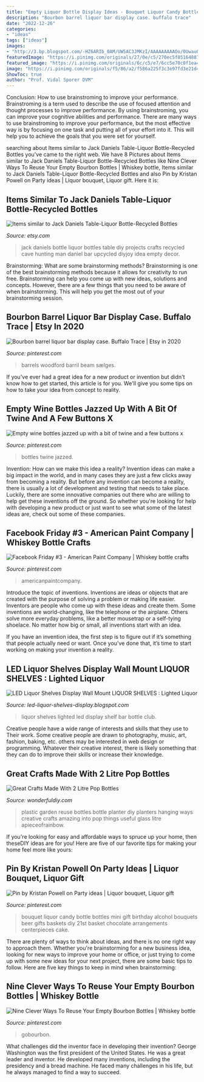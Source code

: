 ```yaml
---
title: "Empty Liquor Bottle Display Ideas - Bouquet Liquor Candy Bottle Bottles Mini Gift Birthday Alcohol Bouquets Beer Gifts Baskets Diy 21st Basket Chocolate Arrangements Centerpieces Cake"
description: "Bourbon barrel liquor bar display case. buffalo trace"
date: "2022-12-26"
categories:
- "ideas"
tags: ["ideas"]
images:
- "http://3.bp.blogspot.com/-HZ6ARIb_0AM/UW5AC3JMKzI/AAAAAAAAAOo/0UwauOywBgc/s1600/lighted-liquor-shelves-7.JPG"
featuredImage: "https://i.pinimg.com/originals/27/0e/c5/270ec5f851648876e5dd13aa0f7ea654.jpg"
featured_image: "https://i.pinimg.com/originals/6c/c5/e7/6cc5e70c0f1ea437cc0b4f44ab39f771.png"
image: "https://i.pinimg.com/originals/f5/86/a2/f586a225f3c3e97fd3e21d47f7d9c3f5.jpg"
ShowToc: true
author: "Prof. Vidal Sporer DVM"
---
```



Conclusion: How to use brainstroming to improve your performance.
Brainstroming is a term used to describe the use of focused attention and thought processes to improve performance. By using brainstroming, you can improve your cognitive abilities and performance. There are many ways to use brainstroming to improve your performance, but the most effective way is by focusing on one task and putting all of your effort into it. This will help you to achieve the goals that you were set for yourself.

	

		
searching about Items similar to Jack Daniels Table-Liquor Bottle-Recycled Bottles you've came to the right web. We have 8 Pictures about Items similar to Jack Daniels Table-Liquor Bottle-Recycled Bottles like Nine Clever Ways To Reuse Your Empty Bourbon Bottles | Whiskey bottle, Items similar to Jack Daniels Table-Liquor Bottle-Recycled Bottles and also Pin by Kristan Powell on Party ideas | Liquor bouquet, Liquor gift. Here it is:
		
    
## Items Similar To Jack Daniels Table-Liquor Bottle-Recycled Bottles

<img loading=lazy src="https://img1.etsystatic.com/000/1/6306310/il_570xN.340496763.jpg" onerror="this.onerror=null;this.src='https://tse4.mm.bing.net/th?id=OIP.ZiTr3XUWy6fONFA0V0LY-AHaLJ&amp;pid=15.1';" alt="Items similar to Jack Daniels Table-Liquor Bottle-Recycled Bottles">

_Source: etsy.com_

>jack daniels bottle liquor bottles table diy projects crafts recycled cave hunting man daniel bar upcycled diyjoy idea empty decor. 

	

Brainstorming: What are some brainstorming methods?
Brainstorming is one of the best brainstorming methods because it allows for creativity to run free. Brainstorming can help you come up with new ideas, solutions and concepts. However, there are a few things that you need to be aware of when brainstorming. This will help you get the most out of your brainstorming session.

    
## Bourbon Barrel Liquor Bar Display Case. Buffalo Trace | Etsy In 2020

<img loading=lazy src="https://i.pinimg.com/736x/36/10/e6/3610e6cdab07acd2134b281f0c01dd4f.jpg" onerror="this.onerror=null;this.src='https://tse3.mm.bing.net/th?id=OIP.hElMIS5yfQMG9HCBBl8ongHaJ3&amp;pid=15.1';" alt="Bourbon barrel liquor bar display case. Buffalo Trace | Etsy in 2020">

_Source: pinterest.com_

>barrels woodford barril beam sælges. 

	

If you've ever had a great idea for a new product or invention but didn't know how to get started, this article is for you. We'll give you some tips on how to take your idea from concept to reality.

    
## Empty Wine Bottles Jazzed Up With A Bit Of Twine And A Few Buttons X

<img loading=lazy src="https://i.pinimg.com/736x/25/2f/48/252f48c506b1a1038cacc9d5a16b3189--empty-wine-bottles-twine.jpg" onerror="this.onerror=null;this.src='https://tse4.mm.bing.net/th?id=OIP.hKt1-14Nes9I1zxI3K8YVAHaJ3&amp;pid=15.1';" alt="Empty wine bottles jazzed up with a bit of twine and a few buttons x">

_Source: pinterest.com_

>bottles twine jazzed. 

	

Invention: How can we make this idea a reality?
Invention ideas can make a big impact in the world, and in many cases they are just a few clicks away from becoming a reality. 
But before any invention can become a reality, there is usually a lot of development and testing that needs to take place. 
Luckily, there are some innovative companies out there who are willing to help get these inventions off the ground. 
 So whether you're looking for help with developing a new product or just want to see what some of the latest ideas are, check out some of these companies.

    
## Facebook Friday #3 - American Paint Company | Whiskey Bottle Crafts

<img loading=lazy src="https://i.pinimg.com/originals/f5/86/a2/f586a225f3c3e97fd3e21d47f7d9c3f5.jpg" onerror="this.onerror=null;this.src='https://tse4.mm.bing.net/th?id=OIP.KkkMXb_I6SUoYGlF7rvDFQHaJ4&amp;pid=15.1';" alt="Facebook Friday #3 - American Paint Company | Whiskey bottle crafts">

_Source: pinterest.com_

>americanpaintcompany. 

	

Introduce the topic of inventions.
Inventions are ideas or objects that are created with the purpose of solving a problem or making life easier. Inventors are people who come up with these ideas and create them.
Some inventions are world-changing, like the telephone or the airplane. Others solve more everyday problems, like a better mousetrap or a self-tying shoelace. No matter how big or small, all inventions start with an idea.

If you have an invention idea, the first step is to figure out if it’s something that people actually need or want. Once you’ve done that, it’s time to start working on making your invention a reality.

    
## LED Liquor Shelves Display Wall Mount LIQUOR SHELVES : Lighted Liquor

<img loading=lazy src="http://3.bp.blogspot.com/-HZ6ARIb_0AM/UW5AC3JMKzI/AAAAAAAAAOo/0UwauOywBgc/s1600/lighted-liquor-shelves-7.JPG" onerror="this.onerror=null;this.src='https://tse2.mm.bing.net/th?id=OIP.HGI0Lx5KoTg--npIynqY3AHaDt&amp;pid=15.1';" alt="LED Liquor Shelves Display Wall Mount LIQUOR SHELVES : Lighted Liquor">

_Source: led-liquor-shelves-display.blogspot.com_

>liquor shelves lighted led display shelf bar bottle club. 

	

Creative people have a wide range of interests and skills that they use to Their work. Some creative people are drawn to photography, music, art, fashion, baking, etc. others may be interested in web design or programming. Whatever their creative interest, there is likely something that they can do to improve their skills or increase their knowledge.

    
## Great Crafts Made With 2 Litre Pop Bottles

<img loading=lazy src="https://cdn.wonderfuldiy.com/wp-content/uploads/2016/07/Hanging-planters.jpg" onerror="this.onerror=null;this.src='https://tse4.mm.bing.net/th?id=OIP.q2yDdpGglOgogv2LOw7hAQHaHa&amp;pid=15.1';" alt="Great Crafts Made With 2 Litre Pop Bottles">

_Source: wonderfuldiy.com_

>plastic garden reuse bottles bottle planter diy planters hanging ways creative crafts amazing into pop things useful glass litre apieceofrainbow. 

	

If you're looking for easy and affordable ways to spruce up your home, then theseDIY ideas are for you! Here are five of our favorite tips for making your home feel more like yours: 

    
## Pin By Kristan Powell On Party Ideas | Liquor Bouquet, Liquor Gift

<img loading=lazy src="https://i.pinimg.com/originals/27/0e/c5/270ec5f851648876e5dd13aa0f7ea654.jpg" onerror="this.onerror=null;this.src='https://tse1.mm.bing.net/th?id=OIP.QLfT6NTWaEkNGOcYZeD9QAHaJ4&amp;pid=15.1';" alt="Pin by Kristan Powell on Party ideas | Liquor bouquet, Liquor gift">

_Source: pinterest.com_

>bouquet liquor candy bottle bottles mini gift birthday alcohol bouquets beer gifts baskets diy 21st basket chocolate arrangements centerpieces cake. 

	

There are plenty of ways to think about ideas, and there is no one right way to approach them. Whether you're brainstorming for a new business idea, looking for new ways to improve your home or office, or just trying to come up with some new ideas for your next project, there are some basic tips to follow. Here are five key things to keep in mind when brainstorming: 

    
## Nine Clever Ways To Reuse Your Empty Bourbon Bottles | Whiskey Bottle

<img loading=lazy src="https://i.pinimg.com/originals/6c/c5/e7/6cc5e70c0f1ea437cc0b4f44ab39f771.png" onerror="this.onerror=null;this.src='https://tse2.mm.bing.net/th?id=OIP.4Sz9tRlasPR-xGMEVmeA-AHaJ3&amp;pid=15.1';" alt="Nine Clever Ways To Reuse Your Empty Bourbon Bottles | Whiskey bottle">

_Source: pinterest.com_

>gobourbon. 

	

What challenges did the inventor face in developing their invention?
George Washington was the first president of the United States. He was a great leader and inventor. He developed many inventions, including the presidency and a bread machine. He faced many challenges in his life, but he always managed to find a way to succeed.

